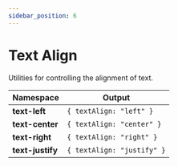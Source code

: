 ```yaml
---
sidebar_position: 6
---
```


# Text Align
Utilities for controlling the alignment of text.

Namespace | Output
--------- | ------
**text-left** | `{ textAlign: "left" }`
**text-center** | `{ textAlign: "center" }`
**text-right** | `{ textAlign: "right" }`
**text-justify** | `{ textAlign: "justify" }`
